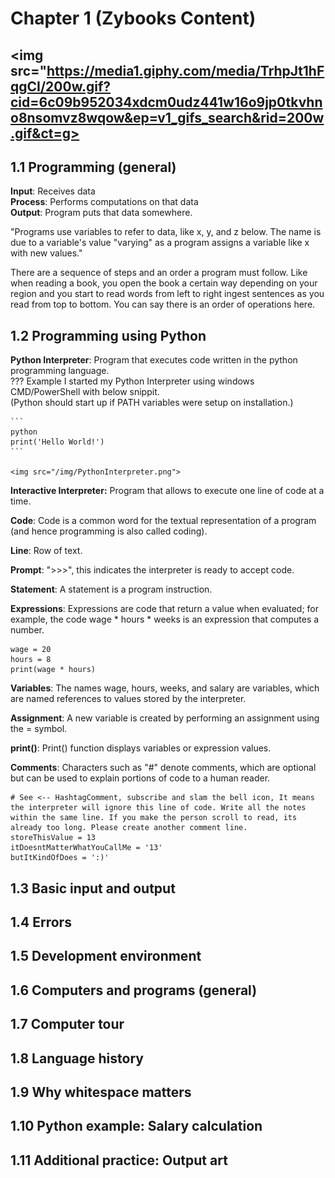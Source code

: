 # Chapter 1 (Zybooks Content)  
<img src="https://media1.giphy.com/media/TrhpJt1hFqgCI/200w.gif?cid=6c09b952034xdcm0udz441w16o9jp0tkvhno8nsomvz8wqow&ep=v1_gifs_search&rid=200w.gif&ct=g>  
---  

## 1.1 Programming (general)  
**Input**:
Receives data  
**Process**:
Performs computations on that data  
**Output**:
Program puts that data somewhere. 

"Programs use variables to refer to data, like x, y, and z below. The name is due to a variable's value "varying" as a program assigns a variable like x with new values."  

There are a sequence of steps and an order a program must follow. Like when reading a book, you open the book a certain way depending on your region and you start to read words from left to right ingest sentences as you read from top to bottom. You can say there is an order of operations here.  

## 1.2 Programming using Python  
**Python Interpreter**:
Program that executes code written in the python programming language.  
??? Example
    I started my Python Interpreter using windows CMD/PowerShell with below snippit.  
    (Python should start up if PATH variables were setup on installation.)  

    ```
    python
    print('Hello World!')
    ```

    <img src="/img/PythonInterpreter.png">  

**Interactive Interpreter:**
Program that allows to execute one line of code at a time.  

**Code**:
Code is a common word for the textual representation of a program (and hence programming is also called coding).  

**Line**:
Row of text.  

**Prompt**:
">>>", this indicates the interpreter is ready to accept code.  

**Statement**:
A statement is a program instruction.  

**Expressions**:
Expressions are code that return a value when evaluated; for example, the code wage * hours * weeks is an expression that computes a number.  
```
wage = 20
hours = 8
print(wage * hours)
```

**Variables**:
The names wage, hours, weeks, and salary are variables, which are named references to values stored by the interpreter.  

**Assignment**:
A new variable is created by performing an assignment using the = symbol.  

**print()**:
Print() function displays variables or expression values.

**Comments**:
Characters such as "#" denote comments, which are optional but can be used to explain portions of code to a human reader.  

```
# See <-- HashtagComment, subscribe and slam the bell icon, It means the interpreter will ignore this line of code. Write all the notes within the same line. If you make the person scroll to read, its already too long. Please create another comment line.
storeThisValue = 13
itDoesntMatterWhatYouCallMe = '13'
butItKindOfDoes = ':)'  
```  

## 1.3 Basic input and output  
## 1.4 Errors  
## 1.5 Development environment  
## 1.6 Computers and programs (general)  
## 1.7 Computer tour  
## 1.8 Language history  
## 1.9 Why whitespace matters  
## 1.10 Python example: Salary calculation  
## 1.11 Additional practice: Output art  